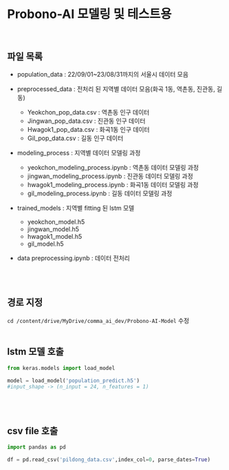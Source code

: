 # Probono-AI 모델링 및 테스트용<br></br>

## 파일 목록
* population_data : 22/09/01~23/08/31까지의 서울시 데이터 모음
* preprocessed_data : 전처리 된 지역별 데이터 모음(화곡 1동, 역촌동, 진관동, 길동)
  * Yeokchon_pop_data.csv : 역촌동 인구 데이터
  * Jingwan_pop_data.csv : 진관동 인구 데이터
  * Hwagok1_pop_data.csv : 화곡1동 인구 데이터
  * Gil_pop_data.csv : 길동 인구 데이터
    
* modeling_process : 지역별 데이터 모델링 과정
  * yeokchon_modeling_process.ipynb : 역촌동 데이터 모델링 과정
  * jingwan_modeling_process.ipynb : 진관동 데이터 모델링 과정
  * hwagok1_modeling_process.ipynb : 화곡1동 데이터 모델링 과정
  * gil_modeling_process.ipynb : 길동 데이터 모델링 과정
    
* trained_models : 지역별 fitting 된 lstm 모델
  * yeokchon_model.h5
  * jingwan_model.h5
  * hwagok1_model.h5
  * gil_model.h5
    
* data preprocessing.ipynb : 데이터 전처리

<br></br>

## 경로 지정
`cd /content/drive/MyDrive/comma_ai_dev/Probono-AI-Model` 수정
<br></br>

## lstm 모델 호출
```python
from keras.models import load_model  

model = load_model('population_predict.h5')
#input_shape -> (n_input = 24, n_features = 1)
```
<br></br>

## csv file 호출
```python
import pandas as pd

df = pd.read_csv('pildong_data.csv',index_col=0, parse_dates=True)
```
